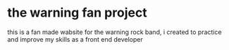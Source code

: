 # the warning fan project
this is a fan made wabsite for the warning rock band, i created to practice and improve my skills as a front end developer
